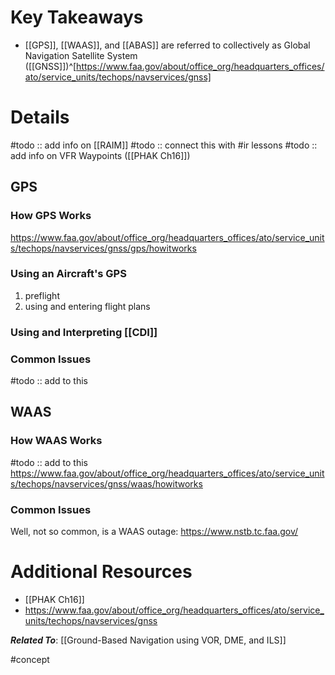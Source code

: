 # Key Takeaways
- [[GPS]], [[WAAS]], and [[ABAS]] are referred to collectively as Global Navigation Satellite System ([[GNSS]])^[https://www.faa.gov/about/office_org/headquarters_offices/ato/service_units/techops/navservices/gnss]

# Details
#todo :: add info on [[RAIM]]
#todo :: connect this with #ir lessons
#todo :: add info on VFR Waypoints ([[PHAK Ch16]])

## GPS
### How GPS Works
https://www.faa.gov/about/office_org/headquarters_offices/ato/service_units/techops/navservices/gnss/gps/howitworks

### Using an Aircraft's GPS
1. preflight
2. using and entering flight plans

### Using and Interpreting [[CDI]]

### Common Issues
#todo :: add to this

## WAAS
### How WAAS Works
#todo :: add to this
https://www.faa.gov/about/office_org/headquarters_offices/ato/service_units/techops/navservices/gnss/waas/howitworks

### Common Issues
Well, not so common, is a WAAS outage: https://www.nstb.tc.faa.gov/

# Additional Resources
- [[PHAK Ch16]]
- https://www.faa.gov/about/office_org/headquarters_offices/ato/service_units/techops/navservices/gnss

***Related To***: [[Ground-Based Navigation using VOR, DME, and ILS]]

#concept